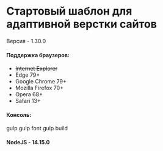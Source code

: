 # Стартовый шаблон для адаптивной верстки сайтов
Версия - 1.30.0  
#### Поддержка браузеров:
- ~~Internet Explorer~~
- Edge 79+
- Google Chrome 79+
- Mozilla Firefox 70+
- Opera 68+
- Safari 13+
#### Консоль:
gulp
gulp font
gulp build
#### NodeJS - 14.15.0